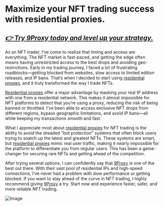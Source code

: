 # Maximize your NFT trading success with residential proxies.

## *[👉 Try 9Proxy today and level up your strategy.](https://the9proxy.short.gy/home-github-james2k4)*

As an NFT trader, I’ve come to realize that timing and access are everything. The NFT market is fast-paced, and getting the edge often means having unrestricted access to the best drops and avoiding geo-restrictions. Early in my trading journey, I faced a lot of frustrating roadblocks—getting blocked from websites, slow access to limited edition releases, and IP bans. That’s when I decided to start using [residential proxies](https://the9proxy.short.gy/home-github-james2k4), and it truly transformed the way I trade NFTs.

[Residential proxies](https://the9proxy.short.gy/home-github-james2k4) offer a major advantage by masking your real IP address with one from a residential network. This makes it almost impossible for NFT platforms to detect that you’re using a proxy, reducing the risk of being banned or throttled. I’ve been able to access exclusive NFT drops from different regions, bypass geographic limitations, and avoid IP bans—all while keeping my transactions smooth and fast.

What I appreciate most about [residential proxies](https://the9proxy.short.gy/home-github-james2k4) for NFT trading is the ability to avoid the dreaded "bot protection" systems that often block users trying to snatch up the latest and greatest NFTs. These systems are smart, but [residential proxies](https://the9proxy.short.gy/home-github-james2k4) mimic real user traffic, making it nearly impossible for the platform to differentiate you from regular users. This has been a game-changer for securing rare NFTs and getting ahead of the competition.

After trying several options, I can confidently say that [9Proxy](https://the9proxy.short.gy/home-github-james2k4) is one of the best out there. With their vast pool of residential IPs and high-speed connections, I’ve never had a problem with slow performance or getting blocked. If you want to stay ahead of the curve in NFT trading, I highly recommend giving [9Proxy](https://the9proxy.short.gy/home-github-james2k4) a try. Start now and experience faster, safer, and more reliable NFT trading.

![Image](https://www.pymnts.com/wp-content/uploads/2022/03/NFT-trading-increase.jpg)
